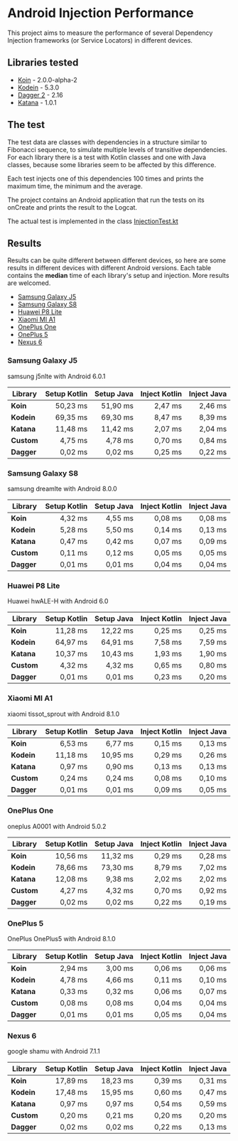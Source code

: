# Android Injection Performance

This project aims to measure the performance of several Dependency Injection frameworks (or Service Locators) in different devices.

## Libraries tested
- [Koin](https://insert-koin.io/) - 2.0.0-alpha-2
- [Kodein](http://kodein.org/Kodein-DI/) - 5.3.0
- [Dagger 2](https://google.github.io/dagger/) - 2.16
- [Katana](https://github.com/rewe-digital-incubator/katana/) - 1.0.1

## The test
The test data are classes with dependencies in a structure similar to Fibonacci sequence, to simulate multiple levels of transitive dependencies.
For each library there is a test with Kotlin classes and one with Java classes, because some libraries seem to be affected by this difference.

Each test injects one of this dependencies 100 times and prints the maximum time, the minimum and the average.

The project contains an Android application that run the tests on its onCreate and prints the result to the Logcat.

The actual test is implemented in the class [InjectionTest.kt](https://github.com/Sloy/android-dependency-injection-performance/blob/master/app/src/main/java/com/sloydev/dependencyinjectionperformance/InjectionTest.kt)

## Results
Results can be quite different between different devices, so here are some results in different devices with different Android versions. Each table contains the **median** time of each library's setup and injection. More results are welcomed.

- [Samsung Galaxy J5](#samsung-galaxy-j5)
- [Samsung Galaxy S8](#samsung-galaxy-s8)
- [Huawei P8 Lite](#huawei-p8-lite)
- [Xiaomi MI A1](#xiaomi-mi-a1)
- [OnePlus One](#oneplus-one)
- [OnePlus 5](#oneplus-5)
- [Nexus 6](#nexus-6)

### Samsung Galaxy J5
samsung j5nlte with Android 6.0.1
 
Library | Setup Kotlin | Setup Java | Inject Kotlin | Inject Java
--- | ---:| ---:| ---:| ---:
**Koin** | 50,23 ms | 51,90 ms  | 2,47 ms | 2,46 ms
**Kodein** | 69,35 ms | 69,30 ms  | 8,47 ms | 8,39 ms
**Katana** | 11,48 ms | 11,42 ms  | 2,07 ms | 2,04 ms
**Custom** | 4,75 ms | 4,78 ms  | 0,70 ms | 0,84 ms
**Dagger** | 0,02 ms | 0,02 ms  | 0,25 ms | 0,22 ms

### Samsung Galaxy S8
samsung dreamlte with Android 8.0.0
 
Library | Setup Kotlin | Setup Java | Inject Kotlin | Inject Java
--- | ---:| ---:| ---:| ---:
**Koin** | 4,32 ms | 4,55 ms  | 0,08 ms | 0,08 ms
**Kodein** | 5,28 ms | 5,50 ms  | 0,14 ms | 0,13 ms
**Katana** | 0,47 ms | 0,42 ms  | 0,07 ms | 0,09 ms
**Custom** | 0,11 ms | 0,12 ms  | 0,05 ms | 0,05 ms
**Dagger** | 0,01 ms | 0,01 ms  | 0,04 ms | 0,04 ms

### Huawei P8 Lite
Huawei hwALE-H with Android 6.0
 
Library | Setup Kotlin | Setup Java | Inject Kotlin | Inject Java
--- | ---:| ---:| ---:| ---:
**Koin** | 11,28 ms | 12,22 ms  | 0,25 ms | 0,25 ms
**Kodein** | 64,97 ms | 64,91 ms  | 7,58 ms | 7,59 ms
**Katana** | 10,37 ms | 10,43 ms  | 1,93 ms | 1,90 ms
**Custom** | 4,32 ms | 4,32 ms  | 0,65 ms | 0,80 ms
**Dagger** | 0,01 ms | 0,01 ms  | 0,23 ms | 0,20 ms

### Xiaomi MI A1
xiaomi tissot_sprout with Android 8.1.0
 
Library | Setup Kotlin | Setup Java | Inject Kotlin | Inject Java
--- | ---:| ---:| ---:| ---:
**Koin** | 6,53 ms | 6,77 ms  | 0,15 ms | 0,13 ms
**Kodein** | 11,18 ms | 10,95 ms  | 0,29 ms | 0,26 ms
**Katana** | 0,97 ms | 0,90 ms  | 0,13 ms | 0,13 ms
**Custom** | 0,24 ms | 0,24 ms  | 0,08 ms | 0,10 ms
**Dagger** | 0,01 ms | 0,01 ms  | 0,09 ms | 0,05 ms

### OnePlus One
oneplus A0001 with Android 5.0.2
 
Library | Setup Kotlin | Setup Java | Inject Kotlin | Inject Java
--- | ---:| ---:| ---:| ---:
**Koin** | 10,56 ms | 11,32 ms  | 0,29 ms | 0,28 ms
**Kodein** | 78,66 ms | 73,30 ms  | 8,79 ms | 7,02 ms
**Katana** | 12,08 ms | 9,38 ms  | 2,02 ms | 2,02 ms
**Custom** | 4,27 ms | 4,32 ms  | 0,70 ms | 0,92 ms
**Dagger** | 0,02 ms | 0,02 ms  | 0,22 ms | 0,19 ms

### OnePlus 5
OnePlus OnePlus5 with Android 8.1.0
 
Library | Setup Kotlin | Setup Java | Inject Kotlin | Inject Java
--- | ---:| ---:| ---:| ---:
**Koin** | 2,94 ms | 3,00 ms  | 0,06 ms | 0,06 ms
**Kodein** | 4,78 ms | 4,66 ms  | 0,11 ms | 0,10 ms
**Katana** | 0,33 ms | 0,32 ms  | 0,06 ms | 0,07 ms
**Custom** | 0,08 ms | 0,08 ms  | 0,04 ms | 0,04 ms
**Dagger** | 0,01 ms | 0,01 ms  | 0,05 ms | 0,04 ms

### Nexus 6
google shamu with Android 7.1.1
 
Library | Setup Kotlin | Setup Java | Inject Kotlin | Inject Java
--- | ---:| ---:| ---:| ---:
**Koin** | 17,89 ms | 18,23 ms  | 0,39 ms | 0,31 ms
**Kodein** | 17,48 ms | 15,95 ms  | 0,60 ms | 0,47 ms
**Katana** | 0,97 ms | 0,97 ms  | 0,54 ms | 0,59 ms
**Custom** | 0,20 ms | 0,21 ms  | 0,20 ms | 0,20 ms
**Dagger** | 0,02 ms | 0,02 ms  | 0,22 ms | 0,13 ms
